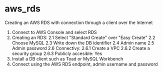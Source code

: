 # aws_rds
Creating an AWS RDS with connection through a client over the Internet

1. Connect to AWS Console and select RDS
2. Creating an RDS:
2.1 Select "Standard Create" over "Easy Create"
2.2 Choose MySQL
2.3 Write down the DB identifier
2.4 Admin name
2.5 Admin password
2.6 Connectivy: 
2.6.1  Create a VPC
2.6.2 Create a security group
2.6.3 Publicly accesible: Yes
3. Install a DB client such as Toad or MySQL Workbench
4. Connect using the AWS RDS endpoint, admin username and password




